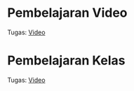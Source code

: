 # Pembelajaran Video
Tugas: [Video](https://github.com/yangkiest/Video)
# Pembelajaran Kelas
Tugas: [Video](https://github.com/yangkiest/Kelas)
